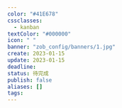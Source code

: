 ```yaml
---
color: "#41E678"
cssclasses:
  - kanban
textColor: "#000000"
icon: " "
banner: "zob_config/banners/1.jpg"
create: 2023-01-15
update: 2023-01-15
deadline: 
status: 待完成
publish: false
aliases: []
tags:
---
```

